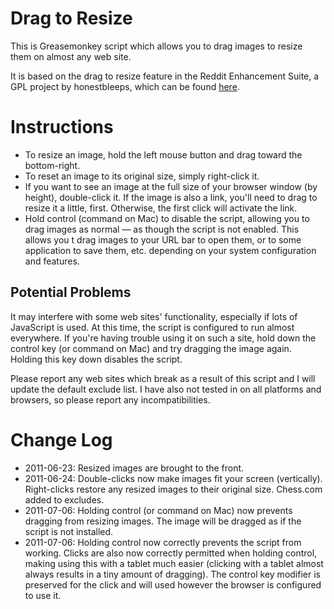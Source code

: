 # Drag to Resize

This is Greasemonkey script which allows you to drag images to resize them on
almost any web site.

It is based on the drag to resize feature in the Reddit Enhancement Suite, a
GPL project by honestbleeps, which can be found
[here](https://redditenhancementsuite.com/).

# Instructions

* To resize an image, hold the left mouse button and drag toward the
bottom-right.
* To reset an image to its original size, simply right-click it.
* If you want to see an image at the full size of your browser window (by
height), double-click it. If the image is also a link, you'll need to drag to
resize it a little, first. Otherwise, the first click will activate the link.
* Hold control (command on Mac) to disable the script, allowing you to drag
images as normal — as though the script is not enabled. This allows you t
drag images to your URL bar to open them, or to some application to save them,
etc. depending on your system configuration and features.

## Potential Problems

It may interfere with some web sites' functionality, especially if lots of
JavaScript is used. At this time, the script is configured to run almost
everywhere. If you're having trouble using it on such a site, hold down the
control key (or command on Mac) and try dragging the image again. Holding this
key down disables the script.

Please report any web sites which break as a result of this script and I will
update the default exclude list. I have also not tested in on all platforms and
browsers, so please report any incompatibilities.

# Change Log

* 2011-06-23: Resized images are brought to the front.
* 2011-06-24: Double-clicks now make images fit your screen (vertically). 
Right-clicks restore any resized images to their original size. Chess.com added
to excludes.
* 2011-07-06: Holding control (or command on Mac) now prevents dragging from
resizing images. The image will be dragged as if the script is not installed.
* 2011-07-06: Holding control now correctly prevents the script from working.
Clicks are also now correctly permitted when holding control, making using this
with a tablet much easier (clicking with a tablet almost always results in a
tiny amount of dragging). The control key modifier is preserved for the click
and will used however the browser is configured to use it.
